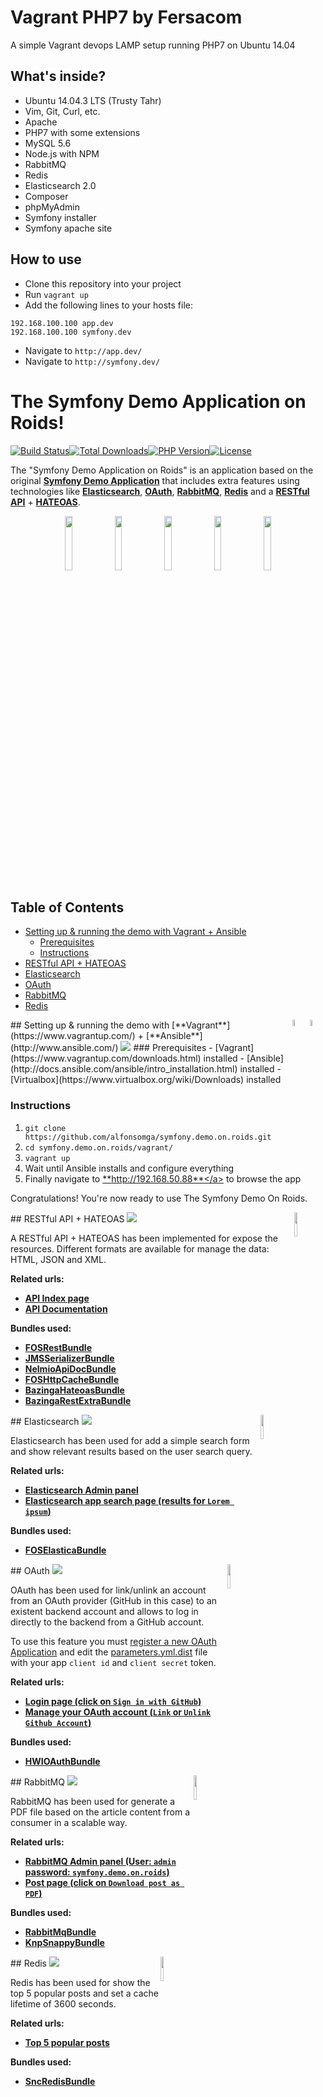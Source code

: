 # Vagrant PHP7 by Fersacom

A simple Vagrant devops LAMP setup running PHP7 on Ubuntu 14.04

## What's inside?

- Ubuntu 14.04.3 LTS (Trusty Tahr)
- Vim, Git, Curl, etc.
- Apache
- PHP7 with some extensions
- MySQL 5.6
- Node.js with NPM
- RabbitMQ
- Redis
- Elasticsearch 2.0
- Composer
- phpMyAdmin
- Symfony installer
- Symfony apache site

## How to use

- Clone this repository into your project
- Run ``vagrant up``
- Add the following lines to your hosts file:
````
192.168.100.100 app.dev
192.168.100.100 symfony.dev
````
- Navigate to ``http://app.dev/`` 
- Navigate to ``http://symfony.dev/`` 


# The Symfony Demo Application on Roids!
[![Build Status](https://travis-ci.org/alfonsomga/symfony.demo.on.roids.svg)](https://travis-ci.org/alfonsomga/symfony.demo.on.roids)[![Total Downloads](https://poser.pugx.org/alfonsomga/symfony.demo.on.roids/downloads)](https://packagist.org/packages/alfonsomga/symfony.demo.on.roids)[![PHP Version](https://img.shields.io/badge/php-5.5.21+-ff69b4.svg)](https://packagist.org/packages/alfonsomga/symfony.demo.on.roids)[![License](https://poser.pugx.org/alfonsomga/symfony.demo.on.roids/license)](https://packagist.org/packages/alfonsomga/symfony.demo.on.roids)

The "Symfony Demo Application on Roids" is an application based on the original [**Symfony Demo Application**](https://github.com/symfony/symfony-demo) that includes extra features using technologies like [**Elasticsearch**](https://www.elastic.co/products/elasticsearch), [**OAuth**](http://oauth.net/), [**RabbitMQ**](https://www.rabbitmq.com/), [**Redis**](http://redis.io/) and a [**RESTful API**](https://en.wikipedia.org/wiki/Representational_state_transfer) + [**HATEOAS**](https://en.wikipedia.org/wiki/HATEOAS).

<p align="center">
  <a href="#"><img src="http://svgporn.com/logos/elasticsearch.svg" heigh="15%" width="15%"></a>
  <a href="#"><img src="http://svgporn.com/logos/oauth.svg" heigh="15%" width="15%"></a>
  <a href="#"><img src="http://svgporn.com/logos/rabbitmq.svg" heigh="15%" width="15%"></a>
  <a href="#"><img src="http://svgporn.com/logos/redis.svg" heigh="15%" width="15%"></a>
  <a href="#"><img src="https://i.imgur.com/qovozc2.png" heigh="15%" width="15%"></a>
</p>

## Table of Contents
- [Setting up & running the demo with Vagrant + Ansible](#setting-up--running-the-demo-with-vagrant--ansible)
  - [Prerequisites](#prerequisites)
  - [Instructions](#instructions)
- [RESTful API + HATEOAS](#restful-api--hateoas)
- [Elasticsearch](#elasticsearch)
- [OAuth](#oauth)
- [RabbitMQ](#rabbitmq)
- [Redis](#redis)

<img src="http://svgporn.com/logos/ansible.svg" heigh="5%" width="5%" align="right">
<img src="http://svgporn.com/logos/vagrant.svg" heigh="5%" width="5%" align="right">
## Setting up & running the demo with [**Vagrant**](https://www.vagrantup.com/) + [**Ansible**](http://www.ansible.com/)
<img src="http://fotos.subefotos.com/dd1a2c7b983291b6bba45185952f1eaeo.png">
### Prerequisites
- [Vagrant](https://www.vagrantup.com/downloads.html) installed
- [Ansible] (http://docs.ansible.com/ansible/intro_installation.html) installed
- [Virtualbox](https://www.virtualbox.org/wiki/Downloads) installed


### Instructions
1. ``git clone https://github.com/alfonsomga/symfony.demo.on.roids.git``
2. ``cd symfony.demo.on.roids/vagrant/``
3. ``vagrant up``
4. Wait until Ansible installs and configure everything
5. Finally navigate to <a href="http://192.168.50.88/" target="_blank">**http://192.168.50.88**</a> to browse the app
 
Congratulations! You're now ready to use The Symfony Demo On Roids.

<img src="https://i.imgur.com/qovozc2.png" heigh="10%" width="10%" align="right">
## RESTful API + HATEOAS
<img src="http://fotos.subefotos.com/902ef9199023b7d7ff1e37aadc32ee09o.png">

A RESTful API + HATEOAS has been implemented for expose the resources. Different formats are available for manage the data: HTML, JSON and XML.

**Related urls:**
- <a href="http://192.168.50.88/api/v1/" target="_blank">**API Index page**</a>
- <a href="http://192.168.50.88/api/doc" target="_blank">**API Documentation**</a>

**Bundles used:**
- [**FOSRestBundle**](https://github.com/FriendsOfSymfony/FOSRestBundle)
- [**JMSSerializerBundle**](https://github.com/schmittjoh/JMSSerializerBundle)
- [**NelmioApiDocBundle**](https://github.com/nelmio/NelmioApiDocBundle)
- [**FOSHttpCacheBundle**](https://github.com/FriendsOfSymfony/FOSHttpCacheBundle)
- [**BazingaHateoasBundle**](https://github.com/willdurand/BazingaHateoasBundle)
- [**BazingaRestExtraBundle**](https://github.com/willdurand/BazingaRestExtraBundle)

<img src="http://svgporn.com/logos/elasticsearch.svg" heigh="10%" width="10%" align="right">
## Elasticsearch
<img src="http://fotos.subefotos.com/073c48b4ad7243e1ca4385dc34f5a2e9o.png">

Elasticsearch has been used for add a simple search form and show relevant results based on the user search query.

**Related urls:**
- <a href="http://192.168.50.88:9200/_plugin/head/" target="_blank">**Elasticsearch Admin panel**</a>
- <a href="http://192.168.50.88/blog/search-results?q=Lorem+ipsum" target="_blank">**Elasticsearch app search page (results for ``Lorem ipsum``)**</a>

**Bundles used:**
- [**FOSElasticaBundle**](https://github.com/FriendsOfSymfony/FOSElasticaBundle)

<img src="http://svgporn.com/logos/oauth.svg" heigh="15%" width="10%" align="right">
## OAuth
<img src="http://fotos.subefotos.com/8aa0e2f21490393c399ed412b0003ba3o.png">

OAuth has been used for link/unlink an account from an OAuth provider (GitHub in this case) to an existent backend account and allows to log in directly to the backend from a GitHub account.

To use this feature you must [register a new OAuth Application](https://github.com/settings/applications/new) and edit the [parameters.yml.dist](https://github.com/alfonsomga/symfony.demo.on.roids/blob/master/app/config/parameters.yml.dist) file with your app  ``client id`` and ``client secret`` token.

**Related urls:**
- <a href="http://192.168.50.88/en/login" target="_blank">**Login page (click on ``Sign in with GitHub``)**</a>
- <a href="http://192.168.50.88/en/admin/post/" target="_blank">**Manage your OAuth account (``Link`` or ``Unlink`` ``Github Account``)**</a>

**Bundles used:**
- [**HWIOAuthBundle**](https://github.com/hwi/HWIOAuthBundle)

<img src="http://svgporn.com/logos/rabbitmq.svg" heigh="10%" width="10%" align="right">
## RabbitMQ
<img src="http://fotos.subefotos.com/39b1eaf4c05ef3124701805f9d3a80d7o.png">

RabbitMQ has been used for generate a PDF file based on the article content from a consumer in a scalable way.

**Related urls:**
- <a href="http://192.168.50.88:15672" target="_blank">**RabbitMQ Admin panel (User: ``admin`` password: ``symfony.demo.on.roids``)**</a>
- <a href="http://192.168.50.88/en/blog/posts/lorem-ipsum-dolor-sit-amet-consectetur-adipiscing-elit" target="_blank">**Post page (click on ``Download post as PDF``)**</a>

**Bundles used:**
- [**RabbitMqBundle**](https://github.com/videlalvaro/RabbitMqBundle)
- [**KnpSnappyBundle**](https://github.com/KnpLabs/KnpSnappyBundle)

<img src="http://svgporn.com/logos/redis.svg" heigh="10%" width="10%" align="right">
## Redis
<img src="http://fotos.subefotos.com/8e6e6a3507f8145c3bf72d3c9af53951o.png">

Redis has been used for show the top 5 popular posts and set a cache lifetime of 3600 seconds.

**Related urls:**
- <a href="http://192.168.50.88/blog/top-5-popular-posts" target="_blank">**Top 5 popular posts**</a>

**Bundles used:**
- [**SncRedisBundle**](https://github.com/snc/SncRedisBundle)
